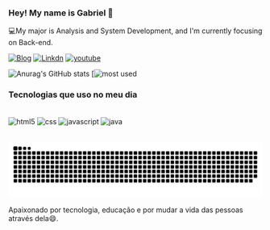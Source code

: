 
### Hey! My name is Gabriel 👋
💻My major is Analysis and System Development, and I'm currently focusing on Back-end.

[![Blog](https://img.shields.io/badge/Instagram-E4405F?style=for-the-badge&logo=instagram&logoColor=white)](https://www.instagram.com/__gabrielvettorazzi__/)
[![Linkdn](https://img.shields.io/badge/LinkedIn-0077B5?style=for-the-badge&logo=linkedin&logoColor=white)](https://www.linkedin.com/in/gabriel-vettorazzi-78b116221/)
[![youtube](https://img.shields.io/badge/YouTube-FF0000?style=for-the-badge&logo=youtube&logoColor=white)](https://www.youtube.com/channel/UCCnPcWn7RSP-cvXTlaicyHg)

![Anurag's GitHub stats  ](https://github-readme-stats.vercel.app/api?username=gabrielvettorazzi&show_icons=true&theme=radical)
[![most used](https://github-readme-stats.vercel.app/api/top-langs/?username=gabrielvettorazzi&theme=blue-green)
### Tecnologias que uso no meu dia

<div style = "display: inline_block"><br>
<img align ="center" alt="html5" src="https://img.shields.io/badge/HTML5-E34F26?style=for-the-badge&logo=html5&logoColor=white" />
<img align ="center" alt="css" src="https://img.shields.io/badge/CSS3-1572B6?style=for-the-badge&logo=css3&logoColor=white" />
<img align ="center" alt="javascript" src="https://img.shields.io/badge/JavaScript-F7DF1E?style=for-the-badge&logo=javascript&logoColor=black" />
<img align ="center" alt="java" src="https://img.shields.io/badge/Java-ED8B00?style=for-the-badge&logo=java&logoColor=white" />
</div><br/>
</div>
  
![Snake animation](https://github.com/ellen2121/ellen2121/blob/output/github-contribution-grid-snake.svg)
 
</div>
 Apaixonado por tecnologia, educação e por mudar a vida das pessoas através dela😄.
